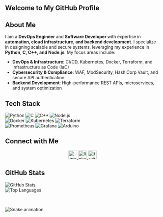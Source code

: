 ## Welcome to My GitHub Profile  

## About Me  
I am a **DevOps Engineer** and **Software Developer** with expertise in **automation, cloud infrastructure, and backend development**. I specialize in designing scalable and secure systems, leveraging my experience in **Python, C, C++, and Node.js**. My focus areas include:  

- **DevOps & Infrastructure**: CI/CD, Kubernetes, Docker, Terraform, and Infrastructure as Code (IaC)  
- **Cybersecurity & Compliance**: WAF, ModSecurity, HashiCorp Vault, and secure API authentication  
- **Backend Development**: High-performance REST APIs, microservices, and system optimization  

## Tech Stack  
![Python](https://img.shields.io/badge/Python-3776AB?style=for-the-badge&logo=python&logoColor=white)  ![C](https://img.shields.io/badge/C-00599C?style=for-the-badge&logo=c&logoColor=white)  ![C++](https://img.shields.io/badge/C++-00599C?style=for-the-badge&logo=c%2B%2B&logoColor=white)  ![Node.js](https://img.shields.io/badge/Node.js-339933?style=for-the-badge&logo=nodedotjs&logoColor=white)  
![Docker](https://img.shields.io/badge/Docker-2496ED?style=for-the-badge&logo=docker&logoColor=white)  ![Kubernetes](https://img.shields.io/badge/Kubernetes-326CE5?style=for-the-badge&logo=kubernetes&logoColor=white)  ![Terraform](https://img.shields.io/badge/Terraform-7B42BC?style=for-the-badge&logo=terraform&logoColor=white)  
![Prometheus](https://img.shields.io/badge/Prometheus-E6522C?style=for-the-badge&logo=prometheus&logoColor=white)  ![Grafana](https://img.shields.io/badge/Grafana-F46800?style=for-the-badge&logo=grafana&logoColor=white)
![Arduino](https://img.shields.io/badge/Arduino-00979D?style=for-the-badge&logo=arduino&logoColor=white)

## Connect with Me
<div align="center">
  <a href="mailto:bendahhane.zakariyae@gmail.com" target="_blank">
    <img src="https://img.shields.io/static/v1?message=Gmail&logo=gmail&label=&color=D14836&logoColor=white&labelColor=&style=for-the-badge" height="28" alt="gmail logo"  />
  </a>
  <a href="https://www.linkedin.com/in/bendahhane-zakariyae-3527a82b7?utm_source=share&utm_campaign=share_via&utm_content=profile&utm_medium=android_app" target="_blank">
    <img src="https://img.shields.io/static/v1?message=LinkedIn&logo=linkedin&label=&color=0077B5&logoColor=white&labelColor=&style=for-the-badge" height="28" alt="linkedin logo"  />
  </a>
  <a href="https://twitter.com/Pixline404" target="_blank">
    <img src="https://img.shields.io/static/v1?message=Twitter&logo=twitter&label=&color=1DA1F2&logoColor=white&labelColor=&style=for-the-badge" height="28" alt="twitter logo"  />
  </a>
</div>

## GitHub Stats  
![GitHub Stats](https://github-readme-stats.vercel.app/api?username=Pixline&show_icons=true&theme=radical)  
![Top Languages](https://github-readme-stats.vercel.app/api/top-langs/?username=Pixline&layout=compact&theme=radical)
##
<br clear="both">

<img src="https://profile-readme-generator.com/assets/snake.svg" alt="Snake animation" />
